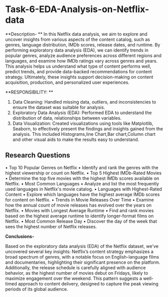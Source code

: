 # Task-6-EDA-Analysis-on-Netflix-data

**Description-
**
In this Netflix data analysis, we aim to explore and uncover insights from various aspects of the content catalog, such as genres, language distribution, IMDb scores, release dates, and runtime. By performing exploratory data analysis (EDA), we can identify trends in popular genres, analyze audience preferences across different regions and languages, and examine how IMDb ratings vary across genres and years. This analysis helps us understand what type of content performs well, predict trends, and provide data-backed recommendations for content strategy. Ultimately, these insights support decision-making on content acquisition, production, and personalized user experiences.

**RESPONSIBILITY: **

1. Data Cleaning: Handled missing data, outliers, and inconsistencies to ensure the dataset was suitable for analysis. 
2. Exploratory Data Analysis (EDA): Performed EDA to understand the distribution of data, relationships between variables.
 3. Data Visualization: Created visualizations using tools like Matplotlib, Seaborn, to effectively present the findings and insights gained from the analysis. This included Histograms,line Chart,Bar chart,Column chart and other visual aids to make the results easy to understand.
    
**Research Questions**
-
•	Top 10 Popular Genres on Netflix
•	Identify and rank the genres with the highest viewership or count on Netflix.
•	Top 5 Highest IMDb-Rated Movies
•	Determine the top five movies with the highest IMDb scores available on Netflix.
•	Most Common Languages
•	Analyze and list the most frequently used languages in Netflix's movie catalog.
•	Languages with Highest-Rated Content
•	Explore which languages have the highest average IMDb scores for content on Netflix.
•	Trends in Movie Releases Over Time
•	Examine how the annual count of movie releases has evolved over the years on Netflix.
•	Movies with Longest Average Runtime
•	Find and rank movies based on the highest average runtime to identify longer-format films on Netflix.
•	Most Common Release Day
•	Discover the day of the week that sees the highest number of Netflix releases.

**Conclusions-**

Based on the exploratory data analysis (EDA) of the Netflix dataset, we've uncovered several key insights:
Netflix’s content strategy emphasizes a broad spectrum of genres, with a notable focus on English-language films and documentaries, highlighting their significant presence on the platform. Additionally, the release schedule is carefully aligned with audience behavior, as the highest number of movies debut on Fridays, likely to maximize engagement over the weekend. This pattern suggests a well-timed approach to content delivery, designed to capture the peak viewing periods of its global audience.
